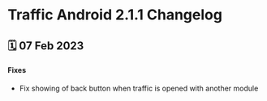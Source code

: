 # Traffic Android 2.1.1 Changelog

<h2>🗓 07 Feb 2023</h2>

#### Fixes
- Fix showing of back button when traffic is opened with another module
